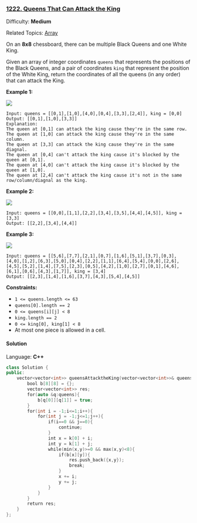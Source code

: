 ### [1222\. Queens That Can Attack the King](https://leetcode.com/problems/queens-that-can-attack-the-king/)

Difficulty: **Medium**

Related Topics: [Array](https://leetcode.com/tag/array/)

On an **8x8** chessboard, there can be multiple Black Queens and one White King.

Given an array of integer coordinates `queens` that represents the positions of the Black Queens, and a pair of coordinates `king` that represent the position of the White King, return the coordinates of all the queens (in any order) that can attack the King.

**Example 1:**

![](https://assets.leetcode.com/uploads/2019/10/01/untitled-diagram.jpg)

```
Input: queens = [[0,1],[1,0],[4,0],[0,4],[3,3],[2,4]], king = [0,0]
Output: [[0,1],[1,0],[3,3]]
Explanation: 
The queen at [0,1] can attack the king cause they're in the same row.
The queen at [1,0] can attack the king cause they're in the same column.
The queen at [3,3] can attack the king cause they're in the same diagnal.
The queen at [0,4] can't attack the king cause it's blocked by the queen at [0,1].
The queen at [4,0] can't attack the king cause it's blocked by the queen at [1,0].
The queen at [2,4] can't attack the king cause it's not in the same row/column/diagnal as the king.
```

**Example 2:**

**![](https://assets.leetcode.com/uploads/2019/10/01/untitled-diagram-1.jpg)**

```
Input: queens = [[0,0],[1,1],[2,2],[3,4],[3,5],[4,4],[4,5]], king = [3,3]
Output: [[2,2],[3,4],[4,4]]
```

**Example 3:**

**![](https://assets.leetcode.com/uploads/2019/10/01/untitled-diagram-2.jpg)**

```
Input: queens = [[5,6],[7,7],[2,1],[0,7],[1,6],[5,1],[3,7],[0,3],[4,0],[1,2],[6,3],[5,0],[0,4],[2,2],[1,1],[6,4],[5,4],[0,0],[2,6],[4,5],[5,2],[1,4],[7,5],[2,3],[0,5],[4,2],[1,0],[2,7],[0,1],[4,6],[6,1],[0,6],[4,3],[1,7]], king = [3,4]
Output: [[2,3],[1,4],[1,6],[3,7],[4,3],[5,4],[4,5]]
```

**Constraints:**

- `1 <= queens.length <= 63`
- `queens[0].length == 2`
- `0 <= queens[i][j] < 8`
- `king.length == 2`
- `0 <= king[0], king[1] < 8`
- At most one piece is allowed in a cell.

#### Solution

Language: **C++**

```c++
class Solution {
public:
    vector<vector<int>> queensAttacktheKing(vector<vector<int>>& queens, vector<int>& k) {
        bool b[8][8] = {};
        vector<vector<int>> res;
        for(auto &q:queens){
            b[q[0]][q[1]] = true;
        }
        for(int i = -1;i<=1;i++){
            for(int j = -1;j<=1;j++){
                if(i==0 && j==0){
                    continue;
                }
                int x = k[0] + i;
                int y = k[1] + j;
                while(min(x,y)>=0 && max(x,y)<8){
                    if(b[x][y]){
                        res.push_back({x,y});
                        break;
                    }
                    x += i;
                    y += j;
                }
            }
        }
        return res;
    }
};
```
